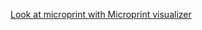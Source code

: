 [Look at microprint with Microprint visualizer](https://alphasteam.github.io/microprint-visualizer/?url=https://api.github.com/repos/AlphaSteam/julia-vscode-microprint-test/contents/microprints/microprint(ubuntu-latest,1.8).svg&ref=refs/heads/master)